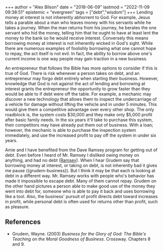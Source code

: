 +++
author = "Alex Bilson"
date = "2018-06-09"
lastmod = "2022-11-09 09:38:51"
epistemic = "evergreen"
tags = ["debt","wisdom"]
+++
Lending money at interest is not inherently abhorrent to God.  For example, Jesus tells a parable about a man who leaves money with his servants while he takes a journey.  When the man returns from his journey, he berates the one servant who hid the money, telling him that he ought to have at least lent the money to the bank so he would receive interest.  Conversely this means borrowing money at interest is not inherently wicked in God's sight.  While there are numerous examples of foolishly borrowing what one cannot hope to repay, the act itself is not evil.  In fact, the ability to borrow above one's current income is one way people may gain traction in a new business.

An entrepreneur that follows the Bible has more options to consider if this is true of God.  There is risk whenever a person takes on debt, and an entrepreneur may forgo debt entirely when starting their business.  However, knowledge that God is not against the act of lending and borrowing at interest grants the entrepreneur the opportunity to grow faster than they would be able to if debt were off the table.  For example, a mechanic may discover a new technology that allows them to inspect the undercarriage of a vehicle for damage without lifting the vehicle and in under 5 minutes.  This would give them a competitive advantage over every other shop.  The only roadblock is, the system costs $30,000 and they make only $5,000 profit after basic family needs.  In the six years it'll take to purchase this system, their competitors may have already put them out of business.  With a loan; however, the mechanic is able to purchase the inspection system immediately, and use the increased profit to pay off the system in under six years.

Amie and I have benefited from the Dave Ramsey program for getting out of debt.  Even before I heard of Mr. Ramsey I disliked owing money on anything, and had no debt ([Ramsey](http://www.daveramsey.com/home/)).  When I hear Grudem say that borrowing money at interest, or taking on debt, is not inherently bad it gives me pause ({grudem-business}).  But I think it may be that each is looking at debt in a different way.  Mr. Ramsey works with people who's behavior has made it impossible to escape debt.  Many of them cannot repay.  Grudem on the other hand pictures a person able to make good use of the money they went into debt for, someone who is able to pay it back and uses borrowing like a tool.  Also, the business' pursuit of profit directs debt toward increases in profit, while personal debt is often used for returns other than profit, such as pleasure.

## References

- Grudem, Wayne. (2003) _Business for the Glory of God: The Bible's Teaching on the Moral Goodness of Business_. Crossway. Chapters 8 and 9.

